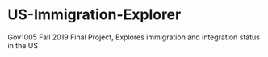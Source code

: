 # US-Immigration-Explorer
Gov1005 Fall 2019 Final Project, Explores immigration and integration status in the US
